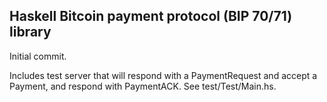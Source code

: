 ## Haskell Bitcoin payment protocol (BIP 70/71) library

Initial commit.

Includes test server that will respond with a PaymentRequest
and accept a Payment, and respond with PaymentACK.
See test/Test/Main.hs.
